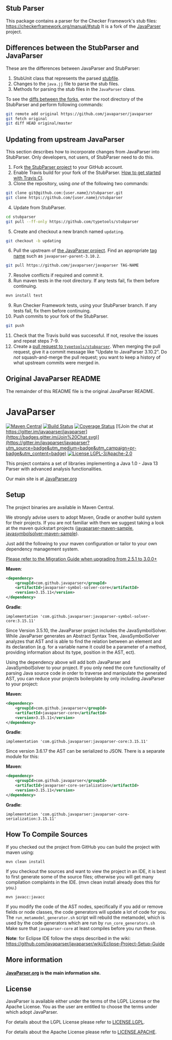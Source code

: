 ## Stub Parser

This package contains a parser for the Checker Framework's stub files:
https://checkerframework.org/manual/#stub
It is a fork of the [JavaParser](http://javaparser.org) project.

## Differences between the StubParser and JavaParser

These are the differences between JavaParser and StubParser:

1. StubUnit class that represents the parsed [stubfile](https://checkerframework.org/manual/#stub).
2. Changes to the `java.jj` file to parse the stub files.
3. Methods for parsing the stub files in the `JavaParser` class.

To see the [diffs between the forks](https://stackoverflow.com/questions/4927519/diff-a-git-fork),
enter the root directory of the StubParser and perform following commands:
```bash
git remote add original https://github.com/javaparser/javaparser
git fetch original
git diff HEAD original/master
```

## Updating from upstream JavaParser

This section describes how to incorporate changes from JavaParser into
StubParser.  Only developers, not users, of StubParser need to do this.

1. Fork [the StubParser project](https://github.com/typetools/stubparser) to your GitHub account.
2. Enable Travis build for your fork of the StubParser. 
[How to get started with Travis CI](https://docs.travis-ci.com/user/getting-started/#To-get-started-with-Travis-CI).
3. Clone the repository, using *one* of the following two commands:
```bash
git clone git@github.com:{user.name}/stubparser.git
git clone https://github.com/{user.name}/stubparser
```
4. Update from StubParser.
```bash
cd stubparser
git pull --ff-only https://github.com/typetools/stubparser
```
5. Create and checkout a new branch named `updating`.
```bash
git checkout -b updating
```
6. Pull the upstream of [the JavaParser project](https://github.com/javaparser/javaparser).
Find an appropriate [tag name](https://github.com/javaparser/javaparser/tags)
such as `javaparser-parent-3.10.2`.
```bash
git pull https://github.com/javaparser/javaparser TAG-NAME
```
7. Resolve conflicts if required and commit it.
8. Run maven tests in the root directory. If any tests fail, fix them before continuing.
```bash
mvn install test
```
9. Run Checker Framework tests, using your StubParser branch. If any tests fail, fix them before continuing.
10. Push commits to your fork of the StubParser.
```bash
git push
```
11. Check that the Travis build was successful. If not, resolve the issues and repeat steps 7-9.
12. Create a [pull request to `typetools/stubparser`](https://github.com/typetools/stubparser).
When merging the pull request, give it a commit message like "Update to JavaParser 3.10.2".
Do *not* squash-and-merge the pull request;
you want to keep a history of what upstream commits were merged in.


## Original JavaParser README

The remainder of this README file is the original JavaParser README.


# JavaParser

[![Maven Central](https://img.shields.io/maven-central/v/com.github.javaparser/javaparser-core.svg)](http://search.maven.org/#search%7Cgav%7C1%7Cg%3A%22com.github.javaparser%22%20AND%20a%3A%22javaparser-core%22)
[![Build Status](https://travis-ci.org/javaparser/javaparser.svg?branch=master)](https://travis-ci.org/javaparser/javaparser)
[![Coverage Status](https://coveralls.io/repos/javaparser/javaparser/badge.svg?branch=master&service=github)](https://coveralls.io/github/javaparser/javaparser?branch=master)
[![Join the chat at https://gitter.im/javaparser/javaparser](https://badges.gitter.im/Join%20Chat.svg)](https://gitter.im/javaparser/javaparser?utm_source=badge&utm_medium=badge&utm_campaign=pr-badge&utm_content=badge)
[![License LGPL-3/Apache-2.0](https://img.shields.io/badge/license-LGPL--3%2FApache--2.0-blue.svg)](LICENSE)

This project contains a set of libraries implementing a Java 1.0 - Java 13 Parser with advanced analysis functionalities.

Our main site is at [JavaParser.org](http://javaparser.org)

## Setup

The project binaries are available in Maven Central. 

We strongly advise users to adopt Maven, Gradle or another build system for their projects.
If you are not familiar with them we suggest taking a look at the maven quickstart projects 
([javaparser-maven-sample](https://github.com/javaparser/javaparser-maven-sample), 
[javasymbolsolver-maven-sample](https://github.com/javaparser/javasymbolsolver-maven-sample)).

Just add the following to your maven configuration or tailor to your own dependency management system.

[Please refer to the Migration Guide when upgrading from 2.5.1 to 3.0.0+](https://github.com/javaparser/javaparser/wiki/Migration-Guide)

**Maven**: 

```xml
<dependency>
    <groupId>com.github.javaparser</groupId>
    <artifactId>javaparser-symbol-solver-core</artifactId>
    <version>3.15.11</version>
</dependency>
```

**Gradle**:

```
implementation 'com.github.javaparser:javaparser-symbol-solver-core:3.15.11'
```

Since Version 3.5.10, the JavaParser project includes the JavaSymbolSolver. 
While JavaParser generates an Abstract Syntax Tree, JavaSymbolSolver analyzes that AST and is able to find 
the relation between an element and its declaration (e.g. for a variable name it could be a parameter of a method, providing information about its type, position in the AST, ect).

Using the dependency above will add both JavaParser and JavaSymbolSolver to your project. If you only need the core functionality of parsing Java source code in order to traverse and manipulate the generated AST, you can reduce your projects boilerplate by only including JavaParser to your project:

**Maven**: 

```xml
<dependency>
    <groupId>com.github.javaparser</groupId>
    <artifactId>javaparser-core</artifactId>
    <version>3.15.11</version>
</dependency>
```

**Gradle**:

```
implementation 'com.github.javaparser:javaparser-core:3.15.11'
```

Since version 3.6.17 the AST can be serialized to JSON.
There is a separate module for this:

**Maven**: 

```xml
<dependency>
    <groupId>com.github.javaparser</groupId>
    <artifactId>javaparser-core-serialization</artifactId>
    <version>3.15.11</version>
</dependency>
```

**Gradle**:

```
implementation 'com.github.javaparser:javaparser-core-serialization:3.15.11'
```

## How To Compile Sources

If you checked out the project from GitHub you can build the project with maven using:

```
mvn clean install
```

If you checkout the sources and want to view the project in an IDE, it is best to first generate some of the source files; otherwise you will get many compilation complaints in the IDE. (mvn clean install already does this for you.)

```
mvn javacc:javacc
```

If you modify the code of the AST nodes, specifically if you add or remove fields or node classes,
the code generators will update a lot of code for you.
The `run_metamodel_generator.sh` script will rebuild the metamodel,
which is used by the code generators which are run by `run_core_generators.sh`
Make sure that `javaparser-core` at least compiles before you run these.

**Note**: for Eclipse IDE follow the steps described in the wiki: https://github.com/javaparser/javaparser/wiki/Eclipse-Project-Setup-Guide

## More information

#### [JavaParser.org](https://javaparser.org) is the main information site.

## License

JavaParser is available either under the terms of the LGPL License or the Apache License. You as the user are entitled to choose the terms under which adopt JavaParser.

For details about the LGPL License please refer to [LICENSE.LGPL](ttps://github.com/javaparser/javaparser/blob/master/LICENSE.LGPL).

For details about the Apache License please refer to [LICENSE.APACHE](ttps://github.com/javaparser/javaparser/blob/master/LICENSE.APACHE).
